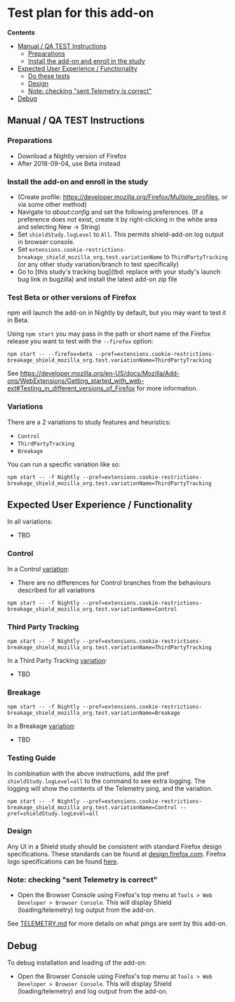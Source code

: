 # Test plan for this add-on

<!-- START doctoc generated TOC please keep comment here to allow auto update -->

<!-- DON'T EDIT THIS SECTION, INSTEAD RE-RUN doctoc TO UPDATE -->

**Contents**

* [Manual / QA TEST Instructions](#manual--qa-test-instructions)
  * [Preparations](#preparations)
  * [Install the add-on and enroll in the study](#install-the-add-on-and-enroll-in-the-study)
* [Expected User Experience / Functionality](#expected-user-experience--functionality)
  * [Do these tests](#do-these-tests)
  * [Design](#design)
  * [Note: checking "sent Telemetry is correct"](#note-checking-sent-telemetry-is-correct)
* [Debug](#debug)

<!-- END doctoc generated TOC please keep comment here to allow auto update -->

## Manual / QA TEST Instructions

### Preparations

* Download a Nightly version of Firefox
* After 2018-09-04, use Beta instead

### Install the add-on and enroll in the study

* (Create profile: <https://developer.mozilla.org/Firefox/Multiple_profiles>, or via some other method)
* Navigate to _about:config_ and set the following preferences. (If a preference does not exist, create it by right-clicking in the white area and selecting New -> String)
* Set `shieldStudy.logLevel` to `All`. This permits shield-add-on log output in browser console.
* Set `extensions.cookie-restrictions-breakage_shield_mozilla_org.test.variationName` to `ThirdPartyTracking` (or any other study variation/branch to test specifically)
* Go to [this study's tracking bug](tbd: replace with your study's launch bug link in bugzilla) and install the latest add-on zip file

### Test Beta or other versions of Firefox

npm will launch the add-on in Nightly by default, but you may want to test it in Beta.

Using `npm start` you may pass in the path or short name of the Firefox release you want to test with the `--firefox` option:

```shell
npm start -- --firefox=beta --pref=extensions.cookie-restrictions-breakage_shield_mozilla_org.test.variationName=ThirdPartyTracking
```

See https://developer.mozilla.org/en-US/docs/Mozilla/Add-ons/WebExtensions/Getting_started_with_web-ext#Testing_in_different_versions_of_Firefox for more information.

### Variations

There are a 2 variations to study features and heuristics:

  * `Control`
  * `ThirdPartyTracking`
  * `Breakage`

You can run a specific variation like so:

```shell
npm start -- -f Nightly --pref=extensions.cookie-restrictions-breakage_shield_mozilla_org.test.variationName=ThirdPartyTracking
```

## Expected User Experience / Functionality

In all variations:

 * TBD

    
### Control
In a Control [variation](#variations):

  * There are no differences for Control branches from the behaviours described for all variations

```shell
npm start -- -f Nightly --pref=extensions.cookie-restrictions-breakage_shield_mozilla_org.test.variationName=Control
```

### Third Party Tracking

 ```shell
 npm start -- -f Nightly --pref=extensions.cookie-restrictions-breakage_shield_mozilla_org.test.variationName=ThirdPartyTracking
 ```

 In a Third Party Tracking [variation](#variations):
 
 * TBD

### Breakage 

```shell
npm start -- -f Nightly --pref=extensions.cookie-restrictions-breakage_shield_mozilla_org.test.variationName=Breakage
```

In a Breakage [variation](#variations):

   * TBD

### Testing Guide

In combination with the above instructions, add the pref `shieldStudy.logLevel=all` to the command to see extra logging. The logging will show the contents of the Telemetry ping, and the variation.

```shell
npm start -- -f Nightly --pref=extensions.cookie-restrictions-breakage_shield_mozilla_org.test.variationName=Control --pref=shieldStudy.logLevel=all
```

### Design

Any UI in a Shield study should be consistent with standard Firefox design specifications. These standards can be found at [design.firefox.com](https://design.firefox.com/photon/welcome.html). Firefox logo specifications can be found [here](https://design.firefox.com/photon/visuals/product-identity-assets.html).

### Note: checking "sent Telemetry is correct"

* Open the Browser Console using Firefox's top menu at `Tools > Web Developer > Browser Console`. This will display Shield (loading/telemetry) log output from the add-on.

See [TELEMETRY.md](./TELEMETRY.md) for more details on what pings are sent by this add-on.

## Debug

To debug installation and loading of the add-on:

* Open the Browser Console using Firefox's top menu at `Tools > Web Developer > Browser Console`. This will display Shield (loading/telemetry) and log output from the add-on.
